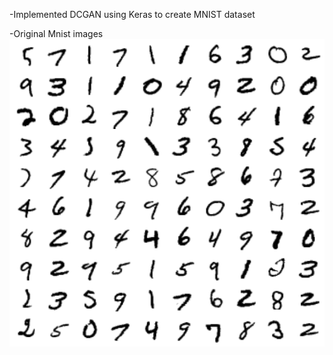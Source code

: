 -Implemented DCGAN using Keras to create MNIST dataset

-Original Mnist images
![MNIST_ORIGINAL](https://github.com/rinkesh2131998/MNIST-GAN/blob/main/images/mnist_original.png)
